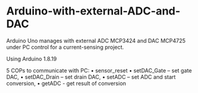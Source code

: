 # Arduino-with-external-ADC-and-DAC
Arduino Uno manages with external ADC MCP3424 and DAC MCP4725 under PC control for a current-sensing project.

Using Arduino 1.8.19 

5 COPs to communicate with PC:
•	sensor_reset
•	setDAC_Gate – set gate DAC,
•	setDAC_Drain – set drain DAC,
•	setADC – set ADC and start conversion,
•	getADC - get result of conversion
